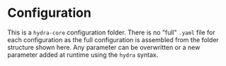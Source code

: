 # Configuration

This is a `hydra-core` configuration folder. There is no "full" `.yaml` file for each configuration as the full configuration is assembled from the folder structure shown here. Any parameter can be overwritten or a new parameter added at runtime using the `hydra` syntax.

